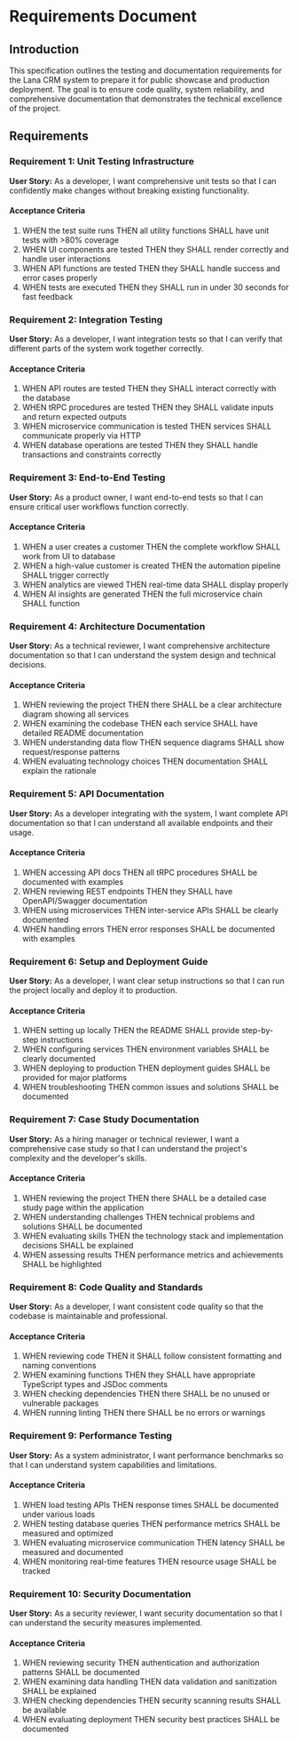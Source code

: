 # Requirements Document

## Introduction

This specification outlines the testing and documentation requirements for the Lana CRM system to prepare it for public showcase and production deployment. The goal is to ensure code quality, system reliability, and comprehensive documentation that demonstrates the technical excellence of the project.

## Requirements

### Requirement 1: Unit Testing Infrastructure

**User Story:** As a developer, I want comprehensive unit tests so that I can confidently make changes without breaking existing functionality.

#### Acceptance Criteria

1. WHEN the test suite runs THEN all utility functions SHALL have unit tests with >80% coverage
2. WHEN UI components are tested THEN they SHALL render correctly and handle user interactions
3. WHEN API functions are tested THEN they SHALL handle success and error cases properly
4. WHEN tests are executed THEN they SHALL run in under 30 seconds for fast feedback

### Requirement 2: Integration Testing

**User Story:** As a developer, I want integration tests so that I can verify that different parts of the system work together correctly.

#### Acceptance Criteria

1. WHEN API routes are tested THEN they SHALL interact correctly with the database
2. WHEN tRPC procedures are tested THEN they SHALL validate inputs and return expected outputs
3. WHEN microservice communication is tested THEN services SHALL communicate properly via HTTP
4. WHEN database operations are tested THEN they SHALL handle transactions and constraints correctly

### Requirement 3: End-to-End Testing

**User Story:** As a product owner, I want end-to-end tests so that I can ensure critical user workflows function correctly.

#### Acceptance Criteria

1. WHEN a user creates a customer THEN the complete workflow SHALL work from UI to database
2. WHEN a high-value customer is created THEN the automation pipeline SHALL trigger correctly
3. WHEN analytics are viewed THEN real-time data SHALL display properly
4. WHEN AI insights are generated THEN the full microservice chain SHALL function

### Requirement 4: Architecture Documentation

**User Story:** As a technical reviewer, I want comprehensive architecture documentation so that I can understand the system design and technical decisions.

#### Acceptance Criteria

1. WHEN reviewing the project THEN there SHALL be a clear architecture diagram showing all services
2. WHEN examining the codebase THEN each service SHALL have detailed README documentation
3. WHEN understanding data flow THEN sequence diagrams SHALL show request/response patterns
4. WHEN evaluating technology choices THEN documentation SHALL explain the rationale

### Requirement 5: API Documentation

**User Story:** As a developer integrating with the system, I want complete API documentation so that I can understand all available endpoints and their usage.

#### Acceptance Criteria

1. WHEN accessing API docs THEN all tRPC procedures SHALL be documented with examples
2. WHEN reviewing REST endpoints THEN they SHALL have OpenAPI/Swagger documentation
3. WHEN using microservices THEN inter-service APIs SHALL be clearly documented
4. WHEN handling errors THEN error responses SHALL be documented with examples

### Requirement 6: Setup and Deployment Guide

**User Story:** As a developer, I want clear setup instructions so that I can run the project locally and deploy it to production.

#### Acceptance Criteria

1. WHEN setting up locally THEN the README SHALL provide step-by-step instructions
2. WHEN configuring services THEN environment variables SHALL be clearly documented
3. WHEN deploying to production THEN deployment guides SHALL be provided for major platforms
4. WHEN troubleshooting THEN common issues and solutions SHALL be documented

### Requirement 7: Case Study Documentation

**User Story:** As a hiring manager or technical reviewer, I want a comprehensive case study so that I can understand the project's complexity and the developer's skills.

#### Acceptance Criteria

1. WHEN reviewing the project THEN there SHALL be a detailed case study page within the application
2. WHEN understanding challenges THEN technical problems and solutions SHALL be documented
3. WHEN evaluating skills THEN the technology stack and implementation decisions SHALL be explained
4. WHEN assessing results THEN performance metrics and achievements SHALL be highlighted

### Requirement 8: Code Quality and Standards

**User Story:** As a developer, I want consistent code quality so that the codebase is maintainable and professional.

#### Acceptance Criteria

1. WHEN reviewing code THEN it SHALL follow consistent formatting and naming conventions
2. WHEN examining functions THEN they SHALL have appropriate TypeScript types and JSDoc comments
3. WHEN checking dependencies THEN there SHALL be no unused or vulnerable packages
4. WHEN running linting THEN there SHALL be no errors or warnings

### Requirement 9: Performance Testing

**User Story:** As a system administrator, I want performance benchmarks so that I can understand system capabilities and limitations.

#### Acceptance Criteria

1. WHEN load testing APIs THEN response times SHALL be documented under various loads
2. WHEN testing database queries THEN performance metrics SHALL be measured and optimized
3. WHEN evaluating microservice communication THEN latency SHALL be measured and documented
4. WHEN monitoring real-time features THEN resource usage SHALL be tracked

### Requirement 10: Security Documentation

**User Story:** As a security reviewer, I want security documentation so that I can understand the security measures implemented.

#### Acceptance Criteria

1. WHEN reviewing security THEN authentication and authorization patterns SHALL be documented
2. WHEN examining data handling THEN data validation and sanitization SHALL be explained
3. WHEN checking dependencies THEN security scanning results SHALL be available
4. WHEN evaluating deployment THEN security best practices SHALL be documented